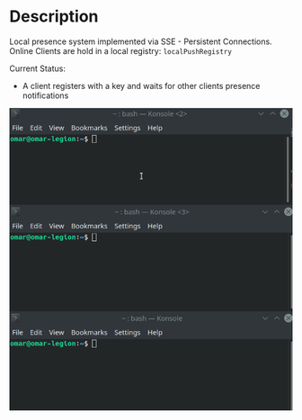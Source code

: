 # Description
Local presence system implemented via SSE - Persistent Connections. 
Online Clients are hold in a local registry: `localPushRegistry`

Current Status: 
* A client registers with a key and waits for other clients presence notifications


![3 client](../images/realtime-presence-1.gif)

